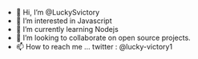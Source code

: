 - 👋 Hi, I’m @LuckySvictory
- 👀 I’m interested in Javascript
- 🌱 I’m currently learning Nodejs
- 💞️ I’m looking to collaborate on open source projects.
- 📫 How to reach me ... twitter : @lucky-victory1

<!---
LuckySvictory/LuckySvictory is a ✨ special ✨ repository because its `README.md` (this file) appears on your GitHub profile.
You can click the Preview link to take a look at your changes.
--->
